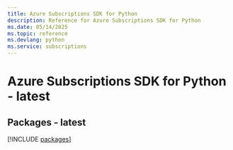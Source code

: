 ```yaml
---
title: Azure Subscriptions SDK for Python
description: Reference for Azure Subscriptions SDK for Python
ms.date: 05/14/2025
ms.topic: reference
ms.devlang: python
ms.service: subscriptions
---
```

# Azure Subscriptions SDK for Python - latest
## Packages - latest
[!INCLUDE [packages](subscriptions-index.md)]